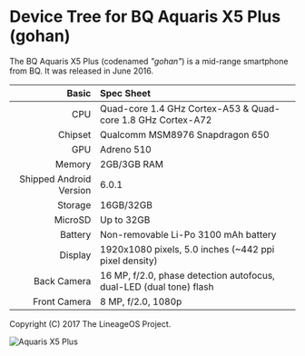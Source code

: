 Device Tree for BQ Aquaris X5 Plus (gohan)
===========================================

The BQ Aquaris X5 Plus (codenamed _"gohan"_) is a mid-range smartphone from BQ.
It was released in June 2016.


Basic   | Spec Sheet
-------:|:-------------------------
CPU     | Quad-core 1.4 GHz Cortex-A53 & Quad-core 1.8 GHz Cortex-A72
Chipset | Qualcomm MSM8976 Snapdragon 650
GPU     | Adreno 510
Memory  | 2GB/3GB RAM
Shipped Android Version | 6.0.1
Storage | 16GB/32GB
MicroSD | Up to 32GB
Battery | Non-removable Li-Po 3100 mAh battery
Display | 1920x1080 pixels, 5.0 inches (~442 ppi pixel density)
Back Camera | 16 MP, f/2.0, phase detection autofocus, dual-LED (dual tone) flash
Front Camera | 8 MP, f/2.0, 1080p

Copyright (C) 2017 The LineageOS Project.

![Aquaris X5 Plus](https://www.discoazul.com/uploads/media/images/bq-aquaris-x5-plus-32gb-3gb-ram-gris-antracita-1.jpg "BQ Aquaris X5 Plus")
